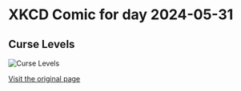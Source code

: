 
# XKCD Comic for day 2024-05-31

## Curse Levels

![Curse Levels](https://imgs.xkcd.com/comics/curse_levels.jpg "I find so much fun in language.")

[Visit the original page](https://xkcd.com/75/)
